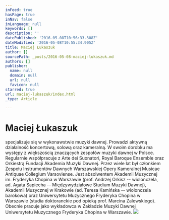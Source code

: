 ```yaml
---
inFeed: true
hasPage: true
inNav: false
inLanguage: null
keywords: []
description: ''
datePublished: '2016-05-08T10:56:33.308Z'
dateModified: '2016-05-08T10:55:34.905Z'
title: Maciej Łukaszuk
author: []
sourcePath: _posts/2016-05-08-maciej-lukaszuk.md
authors: []
publisher:
  name: null
  domain: null
  url: null
  favicon: null
starred: true
url: maciej-lukaszuk/index.html
_type: Article

---
```

# Maciej Łukaszuk

specjalizuje się w wykonawstwie muzyki dawnej. Prowadzi aktywną działalność koncertową, solową oraz kameralną. W swoim dorobku ma występy z większością znaczących zespołów muzyki dawnej w Polsce. Regularnie współpracuje z Arte dei Suonatori, Royal Baroque Ensemble oraz Orkiestrą Fundacji Akademia Muzyki Dawnej. Przez wiele lat był członkiem Zespołu Instrumentów Dawnych Warszawskiej Opery Kameralnej Musicae Antiquae Collegium Varsoviense. Jest absolwentem Akademii Muzycznej im. Fryderyka Chopina w Warszawie (prof. Andrzej Orkisz -- wiolonczela, ad. Agata Sapiecha -- Międzywydziałowe Studium Muzyki Dawnej), Akademii Muzycznej w Krakowie (ad. Teresa Kamińska -- wiolonczela barokowa) oraz Uniwersytetu Muzycznego Fryderyka Chopina w Warszawie (studia doktoranckie pod opieką prof. Marcina Zalewskiego). Obecnie pracuje jako wykładowca w Zakładzie Muzyki Dawnej Uniwersytetu Muzycznego Fryderyka Chopina w Warszawie. ![](https://the-grid-user-content.s3-us-west-2.amazonaws.com/f1fcae81-2cf8-4144-aa4a-4d24ab94467a.jpg)